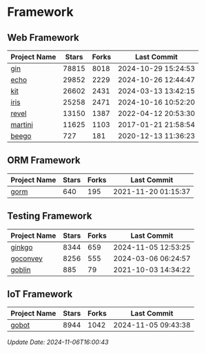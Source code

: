 # Framework

## Web Framework
| Project Name | Stars | Forks | Last Commit |
| ------------ | ----- | ----- | ----------- |
| [gin](https://github.com/gin-gonic/gin) | 78815 | 8018 | 2024-10-29 15:24:53 |
| [echo](https://github.com/labstack/echo) | 29852 | 2229 | 2024-10-26 12:44:47 |
| [kit](https://github.com/go-kit/kit) | 26602 | 2431 | 2024-03-13 13:42:15 |
| [iris](https://github.com/kataras/iris) | 25258 | 2471 | 2024-10-16 10:52:20 |
| [revel](https://github.com/revel/revel) | 13150 | 1387 | 2022-04-12 20:53:30 |
| [martini](https://github.com/go-martini/martini) | 11625 | 1103 | 2017-01-21 21:58:54 |
| [beego](https://github.com/astaxie/beego) | 727 | 181 | 2020-12-13 11:36:23 |

## ORM Framework
| Project Name | Stars | Forks | Last Commit |
| ------------ | ----- | ----- | ----------- |
| [gorm](https://github.com/jinzhu/gorm) | 640 | 195 | 2021-11-20 01:15:37 |

## Testing Framework
| Project Name | Stars | Forks | Last Commit |
| ------------ | ----- | ----- | ----------- |
| [ginkgo](https://github.com/onsi/ginkgo) | 8344 | 659 | 2024-11-05 12:53:25 |
| [goconvey](https://github.com/smartystreets/goconvey) | 8256 | 555 | 2024-03-06 06:24:57 |
| [goblin](https://github.com/franela/goblin) | 885 | 79 | 2021-10-03 14:34:22 |

## IoT Framework
| Project Name | Stars | Forks | Last Commit |
| ------------ | ----- | ----- | ----------- |
| [gobot](https://github.com/hybridgroup/gobot) | 8944 | 1042 | 2024-11-05 09:43:38 |

*Update Date: 2024-11-06T16:00:43*